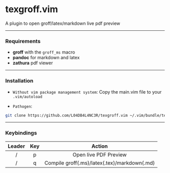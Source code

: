 # texgroff.vim
A plugin to open groff/latex/markdown live pdf preview

---

### Requirements

* **groff** with the `groff_ms` macro
* **pandoc** for markdown and latex
* **zathura** pdf viewer

---

### Installation

* `Without vim package management system`: Copy the main.vim file to your `.vim/autoload`

* `Pathogen`: 

```sh
git clone https://github.com/L04DB4L4NC3R/texgroff.vim ~/.vim/bundle/texgroff.vim
```

---

### Keybindings

| Leader | Key | Action |
|:------:|:---:|:------:|
| 	/		 |  p  | Open live PDF Preview |
| 	/		 |  q  | Compile groff(.ms)/latex(.tex)/markdown(.md) |
